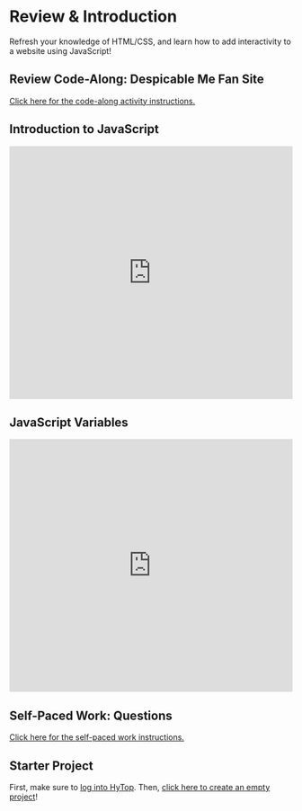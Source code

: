# Review & Introduction
Refresh your knowledge of HTML/CSS, and learn how to add interactivity to a website using JavaScript!

## Review Code-Along: Despicable Me Fan Site
[Click here for the code-along activity instructions.](HtmlCssReviewCodeAlong.md)

## Introduction to JavaScript
<iframe src='https://view.officeapps.live.com/op/embed.aspx?src=https://hylandtechclub.com/web-102/Introduction/IntroductionToJavaScript.pptx' width='100%' height='450px' frameborder='0'></iframe>

## JavaScript Variables
<iframe src='https://view.officeapps.live.com/op/embed.aspx?src=https://hylandtechclub.com/web-102/Introduction/JavaScriptVariables.pptx' width='100%' height='450px' frameborder='0'></iframe>

## Self-Paced Work: Questions
[Click here for the self-paced work instructions.](SelfPacedWork.md)

## Starter Project
First, make sure to [log into HyTop](https://hytop.onrender.com/login). Then, [click here to create an empty project](https://hytop.onrender.com/create-project)!
